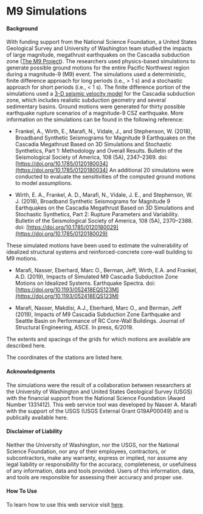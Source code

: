 M9 Simulations
=======
#### Background
With funding support from the National Science Foundation, a United States Geological Survey and University of Washington team studied the impacts of large magnitude, megathrust earthquakes on the Cascadia subduction zone ([The M9 Project](https://hazards.uw.edu/geology/m9/)). The researchers used physics-based simulations to generate possible ground motions for the entire Pacific Northwest region during a magnitude-9 (M9) event. The simulations used a deterministic, finite difference approach for long periods (i.e., > 1 s) and a stochastic approach for short periods (i.e., < 1 s). The finite difference portion of the simulations used a [3-D seismic velocity model](https://pubs.er.usgs.gov/publication/ofr20171152) for the Cascadia subduction zone, which includes realistic subduction geometry and several sedimentary basins. Ground motions were generated for thirty possible earthquake rupture scenarios of a magnitude-9 CSZ earthquake. More information on the simulations can be found in the following reference:

- Frankel, A., Wirth, E., Marafi, N., Vidale, J., and Stephenson, W. (2018), Broadband Synthetic Seismograms for Magnitude 9 Earthquakes on the Cascadia Megathrust Based on 3D Simulations and Stochastic Synthetics, Part 1: Methodology and Overall Results. Bulletin of the Seismological Society of America, 108 (5A), 2347–2369. doi: [https://doi.org/10.1785/0120180034](https://doi.org/10.1785/0120180034)
An additional 20 simulations were conducted to evaluate the sensitivities of the computed ground motions to model assumptions.

- Wirth, E. A., Frankel, A. D., Marafi, N., Vidale, J. E., and Stephenson, W. J. (2018), Broadband Synthetic Seismograms for Magnitude 9 Earthquakes on the Cascadia Megathrust Based on 3D Simulations and Stochastic Synthetics, Part 2: Rupture Parameters and Variability. Bulletin of the Seismological Society of America, 108 (5A), 2370–2388. doi: [https://doi.org/10.1785/0120180029](https://doi.org/10.1785/0120180029)

These simulated motions have been used to estimate the vulnerability of idealized structural systems and reinforced-concrete core-wall building to M9 motions.

- Marafi, Nasser, Eberhard, Marc O., Berman, Jeff, Wirth, E.A. and Frankel, A.D. (2019), Impacts of Simulated M9 Cascadia Subduction Zone Motions on Idealized Systems. Earthquake Spectra. doi: [https://doi.org/10.1193/052418EQS123M](https://doi.org/10.1193/052418EQS123M)

- Marafi, Nasser, Makdisi, A.J., Eberhard, Marc O., and Berman, Jeff (2019), Impacts of M9 Cascadia Subduction Zone Earthquake and Seattle Basin on Performance of RC Core-Wall Buildings. Journal of Structural Engineering, ASCE. In press, 6/2019.

The extents and spacings of the grids for which motions are available are described here.

The coordinates of the stations are listed here.

#### Acknowledgments
The simulations were the result of a collaboration between researchers at the University of Washington and United States Geological Survey (USGS) with the financial support from the National Science Foundation (Award Number 1331412). This web service tool was developed by Nasser A. Marafi with the support of the USGS (USGS External Grant G19AP00049) and is publically available here.

#### Disclaimer of Liability
Neither the University of Washington, nor the USGS, nor the National Science Foundation, nor any of their employees, contractors, or subcontractors, make any warranty, express or implied, nor assume any legal liability or responsibility for the accuracy, completeness, or usefulness of any information, data and tools provided. Users of this information, data, and tools are responsible for assessing their accuracy and proper use.

#### How To Use
To learn how to use this web service visit [here](/m9downloadtool).

